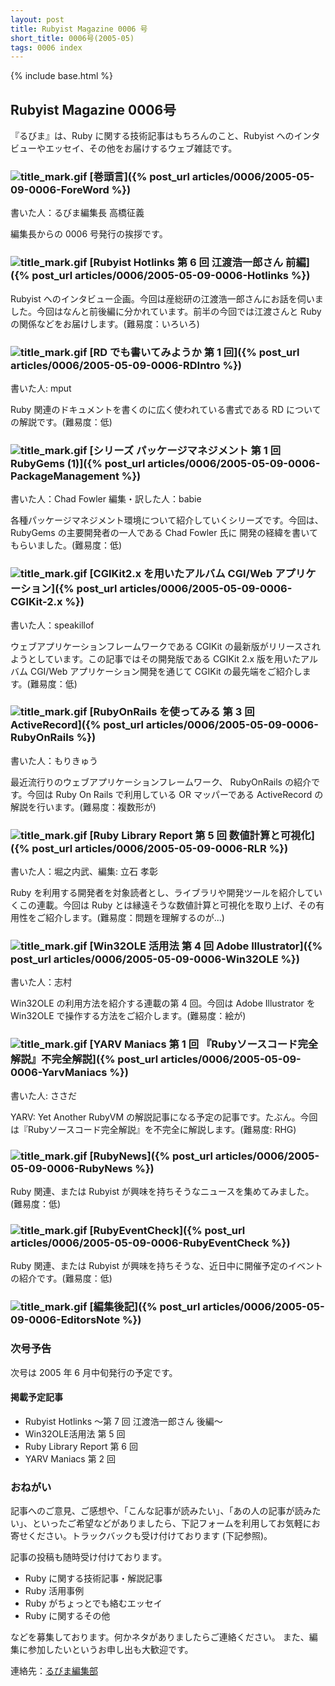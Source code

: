 ```yaml
---
layout: post
title: Rubyist Magazine 0006 号
short_title: 0006号(2005-05)
tags: 0006 index
---
```

{% include base.html %}


## Rubyist Magazine 0006号

『るびま』は、Ruby に関する技術記事はもちろんのこと、Rubyist へのインタビューやエッセイ、その他をお届けするウェブ雑誌です。

### ![title_mark.gif]({{site.baseurl}}/images/title_mark.gif) [巻頭言]({% post_url articles/0006/2005-05-09-0006-ForeWord %})

書いた人：るびま編集長 高橋征義

編集長からの 0006 号発行の挨拶です。

### ![title_mark.gif]({{site.baseurl}}/images/title_mark.gif) [Rubyist Hotlinks 第 6 回 江渡浩一郎さん 前編]({% post_url articles/0006/2005-05-09-0006-Hotlinks %})

Rubyist へのインタビュー企画。今回は産総研の江渡浩一郎さんにお話を伺いました。今回はなんと前後編に分かれています。前半の今回では江渡さんと Ruby 
の関係などをお届けします。(難易度：いろいろ)

### ![title_mark.gif]({{site.baseurl}}/images/title_mark.gif) [RD でも書いてみようか 第 1 回]({% post_url articles/0006/2005-05-09-0006-RDIntro %})

書いた人: mput

Ruby 関連のドキュメントを書くのに広く使われている書式である RD についての解説です。(難易度：低)

### ![title_mark.gif]({{site.baseurl}}/images/title_mark.gif) [シリーズ パッケージマネジメント 第 1 回 RubyGems (1)]({% post_url articles/0006/2005-05-09-0006-PackageManagement %})

書いた人：Chad Fowler  編集・訳した人：babie

各種パッケージマネジメント環境について紹介していくシリーズです。今回は、
RubyGems の主要開発者の一人である Chad Fowler 氏に 開発の経緯を書いてもらいました。(難易度：低)

### ![title_mark.gif]({{site.baseurl}}/images/title_mark.gif) [CGIKit2.x を用いたアルバム CGI/Web アプリケーション]({% post_url articles/0006/2005-05-09-0006-CGIKit-2.x %})

書いた人：speakillof

ウェブアプリケーションフレームワークである CGIKit の最新版がリリースされようとしています。この記事ではその開発版である CGIKit 2.x 版を用いたアルバム CGI/Web アプリケーション開発を通じて CGIKit の最先端をご紹介します。(難易度：低)

### ![title_mark.gif]({{site.baseurl}}/images/title_mark.gif) [RubyOnRails を使ってみる 第 3 回 ActiveRecord]({% post_url articles/0006/2005-05-09-0006-RubyOnRails %})

書いた人：もりきゅう

最近流行りのウェブアプリケーションフレームワーク、 RubyOnRails の紹介です。今回は Ruby On Rails で利用している OR マッパーである ActiveRecord 
の解説を行います。(難易度：複数形が)

### ![title_mark.gif]({{site.baseurl}}/images/title_mark.gif) [Ruby Library Report 第 5 回 数値計算と可視化]({% post_url articles/0006/2005-05-09-0006-RLR %})

書いた人：堀之内武、編集: 立石 孝彰

Ruby を利用する開発者を対象読者とし、ライブラリや開発ツールを紹介していくこの連載。今回は Ruby とは縁遠そうな数値計算と可視化を取り上げ、その有用性をご紹介します。(難易度：問題を理解するのが...)

### ![title_mark.gif]({{site.baseurl}}/images/title_mark.gif) [Win32OLE 活用法 第 4 回 Adobe Illustrator]({% post_url articles/0006/2005-05-09-0006-Win32OLE %})

書いた人：志村

Win32OLE の利用方法を紹介する連載の第 4 回。今回は Adobe Illustrator を 
Win32OLE で操作する方法をご紹介します。(難易度：絵が)

### ![title_mark.gif]({{site.baseurl}}/images/title_mark.gif) [YARV Maniacs 第 1 回 『Rubyソースコード完全解説』不完全解説]({% post_url articles/0006/2005-05-09-0006-YarvManiacs %})

書いた人: ささだ

YARV: Yet Another RubyVM の解説記事になる予定の記事です。たぶん。今回は『Rubyソースコード完全解説』を不完全に解説します。(難易度: RHG)

### ![title_mark.gif]({{site.baseurl}}/images/title_mark.gif) [RubyNews]({% post_url articles/0006/2005-05-09-0006-RubyNews %})

Ruby 関連、または Rubyist が興味を持ちそうなニュースを集めてみました。(難易度：低)

### ![title_mark.gif]({{site.baseurl}}/images/title_mark.gif) [RubyEventCheck]({% post_url articles/0006/2005-05-09-0006-RubyEventCheck %})

Ruby 関連、または Rubyist が興味を持ちそうな、近日中に開催予定のイベントの紹介です。(難易度：低)

### ![title_mark.gif]({{site.baseurl}}/images/title_mark.gif) [編集後記]({% post_url articles/0006/2005-05-09-0006-EditorsNote %})

### 次号予告

次号は 2005 年 6 月中旬発行の予定です。

#### 掲載予定記事

* Rubyist Hotlinks 〜第 7 回 江渡浩一郎さん 後編〜
* Win32OLE活用法 第 5 回
* Ruby Library Report 第 6 回
* YARV Maniacs 第 2 回


### おねがい

記事へのご意見、ご感想や、「こんな記事が読みたい」、「あの人の記事が読みたい」、といったご希望などがありましたら、下記フォームを利用してお気軽にお寄せください。トラックバックも受け付けております (下記参照)。

記事の投稿も随時受け付けております。

* Ruby に関する技術記事・解説記事
* Ruby 活用事例
* Ruby がちょっとでも絡むエッセイ
* Ruby に関するその他


などを募集しております。何かネタがありましたらご連絡ください。
また、編集に参加したいというお申し出も大歓迎です。

連絡先：[るびま編集部](mailto:magazine@ruby-no-kai.org)


